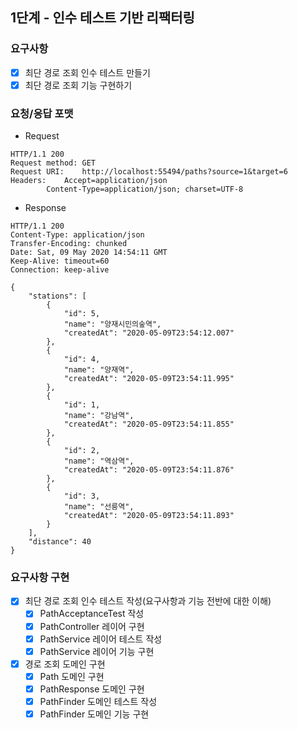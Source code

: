 ## 1단계 - 인수 테스트 기반 리팩터링

### 요구사항
- [x] 최단 경로 조회 인수 테스트 만들기
- [x] 최단 경로 조회 기능 구현하기

### 요청/응답 포맷
* Request
```
HTTP/1.1 200 
Request method:	GET
Request URI:	http://localhost:55494/paths?source=1&target=6
Headers: 	Accept=application/json
		Content-Type=application/json; charset=UTF-8
```

* Response
```
HTTP/1.1 200 
Content-Type: application/json
Transfer-Encoding: chunked
Date: Sat, 09 May 2020 14:54:11 GMT
Keep-Alive: timeout=60
Connection: keep-alive

{
    "stations": [
        {
            "id": 5,
            "name": "양재시민의숲역",
            "createdAt": "2020-05-09T23:54:12.007"
        },
        {
            "id": 4,
            "name": "양재역",
            "createdAt": "2020-05-09T23:54:11.995"
        },
        {
            "id": 1,
            "name": "강남역",
            "createdAt": "2020-05-09T23:54:11.855"
        },
        {
            "id": 2,
            "name": "역삼역",
            "createdAt": "2020-05-09T23:54:11.876"
        },
        {
            "id": 3,
            "name": "선릉역",
            "createdAt": "2020-05-09T23:54:11.893"
        }
    ],
    "distance": 40
}
```

### 요구사항 구현
- [x] 최단 경로 조회 인수 테스트 작성(요구사항과 기능 전반에 대한 이해)
  - [x] PathAcceptanceTest 작성
  - [x] PathController 레이어 구현
  - [x] PathService 레이어 테스트 작성
  - [x] PathService 레이어 기능 구현
- [x] 경로 조회 도메인 구현
  - [x] Path 도메인 구현
  - [x] PathResponse 도메인 구현
  - [x] PathFinder 도메인 테스트 작성
  - [x] PathFinder 도메인 기능 구현